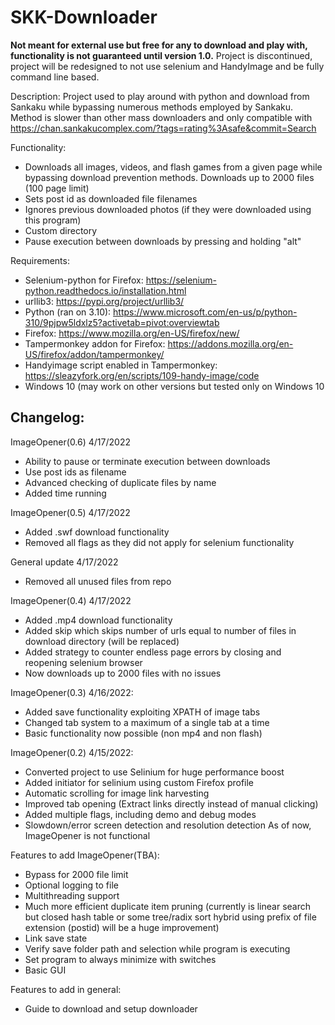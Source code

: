 # SKK-Downloader
**Not meant for external use but free for any to download and play with, functionality is not guaranteed until version 1.0.**
Project is discontinued, project will be redesigned to not use selenium and HandyImage and be fully command line based.

Description:
Project used to play around with python and download from Sankaku while bypassing numerous methods employed by Sankaku. Method is slower than other mass downloaders and only compatible with https://chan.sankakucomplex.com/?tags=rating%3Asafe&commit=Search

Functionality:
- Downloads all images, videos, and flash games from a given page while bypassing download prevention methods. Downloads up to 2000 files (100 page limit)
- Sets post id as downloaded file filenames
- Ignores previous downloaded photos (if they were downloaded using this program)
- Custom directory
- Pause execution between downloads by pressing and holding "alt"

Requirements:
- Selenium-python for Firefox: https://selenium-python.readthedocs.io/installation.html
- urllib3: https://pypi.org/project/urllib3/
- Python (ran on 3.10): https://www.microsoft.com/en-us/p/python-310/9pjpw5ldxlz5?activetab=pivot:overviewtab
- Firefox: https://www.mozilla.org/en-US/firefox/new/
- Tampermonkey addon for Firefox: https://addons.mozilla.org/en-US/firefox/addon/tampermonkey/
- Handyimage script enabled in Tampermonkey: https://sleazyfork.org/en/scripts/109-handy-image/code
- Windows 10 (may work on other versions but tested only on Windows 10


## Changelog:

ImageOpener(0.6) 4/17/2022
- Ability to pause or terminate execution between downloads
- Use post ids as filename
- Advanced checking of duplicate files by name
- Added time running

ImageOpener(0.5) 4/17/2022
- Added .swf download functionality
- Removed all flags as they did not apply for selenium functionality

General update 4/17/2022
- Removed all unused files from repo

ImageOpener(0.4) 4/17/2022
- Added .mp4 download functionality
- Added skip which skips number of urls equal to number of files in download directory (will be replaced)
- Added strategy to counter endless page errors by closing and reopening selenium browser
- Now downloads up to 2000 files with no issues


ImageOpener(0.3) 4/16/2022:
- Added save functionality exploiting XPATH of image tabs
- Changed tab system to a maximum of a single tab at a time
- Basic functionality now possible (non mp4 and non flash)

ImageOpener(0.2) 4/15/2022:
- Converted project to use Selinium for huge performance boost
- Added initiator for selinium using custom Firefox profile
- Automatic scrolling for image link harvesting
- Improved tab opening (Extract links directly instead of manual clicking)
- Added multiple flags, including demo and debug modes
- Slowdown/error screen detection and resolution detection
As of now, ImageOpener is not functional

Features to add ImageOpener(TBA):
- Bypass for 2000 file limit
- Optional logging to file 
- Multithreading support
- Much more efficient duplicate item pruning (currently is linear search but closed hash table or some tree/radix sort hybrid using prefix of file extension (postid) will be a huge improvement)
- Link save state
- Verify save folder path and selection while program is executing
- Set program to always minimize with switches
- Basic GUI

Features to add in general:
- Guide to download and setup downloader
